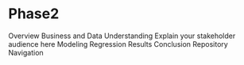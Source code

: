 # Phase2

Overview
Business and Data Understanding
Explain your stakeholder audience here
Modeling
Regression Results
Conclusion
Repository Navigation
